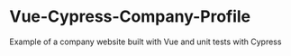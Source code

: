 # Vue-Cypress-Company-Profile
Example of a company website built with Vue and unit tests with Cypress
